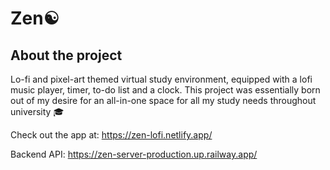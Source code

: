 # Zen☯️

## About the project
Lo-fi and pixel-art themed virtual study environment, equipped with a lofi music player, timer, to-do list and a clock. This project was essentially born out of my desire for an all-in-one space for all my study needs throughout university 🎓

Check out the app at: https://zen-lofi.netlify.app/

Backend API: https://zen-server-production.up.railway.app/

